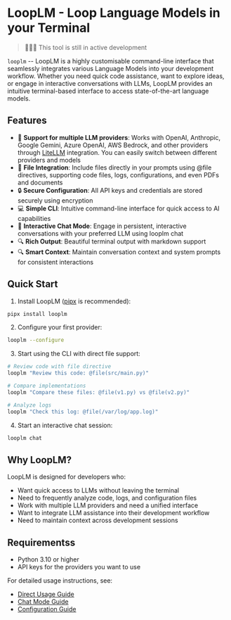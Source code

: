 # LoopLM - Loop Language Models in your Terminal

> 🚫🚫🚫
> This tool is still in active development

`looplm` -- LoopLM is a highly customisable command-line interface that seamlessly integrates various Language Models into your development workflow. Whether you need quick code assistance, want to explore ideas, or engage in interactive conversations with LLMs, LoopLM provides an intuitive terminal-based interface to access state-of-the-art language models.


## Features

- 🚀 **Support for multiple LLM providers**: Works with OpenAI, Anthropic, Google Gemini, Azure OpenAI, AWS Bedrock, and other providers through [LiteLLM](https://litellm.vercel.app/docs/providers) integration. You can easily switch between different providers and models
- 📂 **File Integration**: Include files directly in your prompts using @file directives, supporting code files, logs, configurations, and even PDFs and documents
- 🔒 **Secure Configuration**: All API keys and credentials are stored securely using encryption
- 💻 **Simple CLI**: Intuitive command-line interface for quick access to AI capabilities
- 💬 **Interactive Chat Mode**: Engage in persistent, interactive conversations with your preferred LLM using looplm chat
- 🔍 **Rich Output**: Beautiful terminal output with markdown support
- 🔍 **Smart Context**: Maintain conversation context and system prompts for consistent interactions

## Quick Start

1. Install LoopLM ([pipx](https://github.com/pypa/pipx) is recommended):
```bash
pipx install looplm
```

2. Configure your first provider:
```bash
looplm --configure
```

3. Start using the CLI with direct file support:
```bash
# Review code with file directive
looplm "Review this code: @file(src/main.py)"

# Compare implementations
looplm "Compare these files: @file(v1.py) vs @file(v2.py)"

# Analyze logs
looplm "Check this log: @file(/var/log/app.log)"
```

4. Start an interactive chat session:
```bash
looplm chat
```

## Why LoopLM?

LoopLM is designed for developers who:
- Want quick access to LLMs without leaving the terminal
- Need to frequently analyze code, logs, and configuration files
- Work with multiple LLM providers and need a unified interface
- Want to integrate LLM assistance into their development workflow
- Need to maintain context across development sessions

## Requirementss

- Python 3.10 or higher
- API keys for the providers you want to use

For detailed usage instructions, see:
- [Direct Usage Guide](direct-usage.md)
- [Chat Mode Guide](chat-usage.md)
- [Configuration Guide](configuration.md)